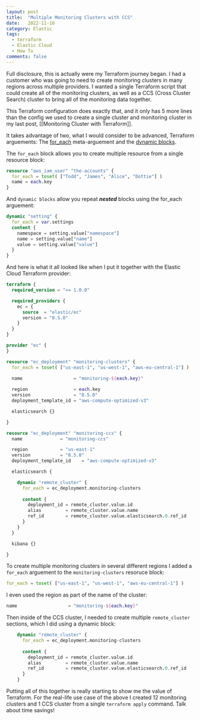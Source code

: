```yaml
---
layout: post
title:  "Multiple Monitoring Clusters with CCS"
date:   2022-11-16
category: Elastic
tags:
  - terraform
  - Elastic Cloud
  - How To
comments: false
---
```


Full disclosure, this is actually were my Terraform journey began. I had a customer who was going to need to create monitoring clusters in many regions across multiple providers. I wanted a single Terraform script that could create all of the monitoring clusters, as well as a CCS (Cross Cluster Search) cluster to bring all of the monitoring data together.

This Terraform configuration does exactly that, and it only has 5 more lines than the config we used to create a single cluster and monitoring cluster in my last post, [[Monitoring Cluster with Terraform]].

It takes advantage of two, what I would consider to be advanced, Terraform arguements: The [for_each](https://developer.hashicorp.com/terraform/language/meta-arguments/for_each) meta-arguement and the [dynamic blocks](https://developer.hashicorp.com/terraform/language/expressions/dynamic-blocks).

The `for_each` block allows you to create multiple resource from a single resource block:

```terraform
resource "aws_iam_user" "the-accounts" {
  for_each = toset( ["Todd", "James", "Alice", "Dottie"] )
  name = each.key
}
```

And `dynamic blocks` allow you repeat ***nested*** blocks using the for_each arguement:

```terraform
dynamic "setting" {
  for_each = var.settings
  content {
    namespace = setting.value["namespace"]
    name = setting.value["name"]
    value = setting.value["value"]
  }
}
```

And here is what it all looked like when I put it together with the Elastic Cloud Terraform provider:

```terraform
terraform {
  required_version = ">= 1.0.0"

  required_providers {
    ec = {
      source  = "elastic/ec"
      version = "0.5.0"
    }
  }
}

provider "ec" {
}

resource "ec_deployment" "monitoring-clusters" {
  for_each = toset( ["us-east-1", "us-west-1", "aws-eu-central-1"] )
  
  name                   = "monitoring-${each.key}"

  region                 = each.key
  version                = "8.5.0"
  deployment_template_id = "aws-compute-optimized-v3"

  elasticsearch {}

}

resource "ec_deployment" "monitoring-ccs" {
  name				= "monitoring-ccs"

  region			= "us-east-1"
  version			= "8.5.0"
  deployment_template_id	= "aws-compute-optimized-v3"

  elasticsearch {

    dynamic "remote_cluster" {
      for_each = ec_deployment.monitoring-clusters
      
      content {
        deployment_id = remote_cluster.value.id
        alias         = remote_cluster.value.name
        ref_id        = remote_cluster.value.elasticsearch.0.ref_id
      }
    }
  }

  kibana {}

}
```

To create multiple monitoring clusters in several different regions I added a `for_each` arguement to the `monitoring-clusters` resoruce block:

```terraform
for_each = toset( ["us-east-1", "us-west-1", "aws-eu-central-1"] )
```

I even used the region as part of the name of the cluster:

```terraform
name                   = "monitoring-${each.key}"
```

Then inside of the CCS cluster, I needed to create multiple `remote_cluster` sections, which I did using a dynamic block:

```terraform
    dynamic "remote_cluster" {
      for_each = ec_deployment.monitoring-clusters
      
      content {
        deployment_id = remote_cluster.value.id
        alias         = remote_cluster.value.name
        ref_id        = remote_cluster.value.elasticsearch.0.ref_id
      }
    }
```

Putting all of this together is really starting to show me the value of Terraform. For the real-life use case of the above I created 12 monitoring clusters and 1 CCS cluster from a single `terraform apply` command. Talk about time savings!